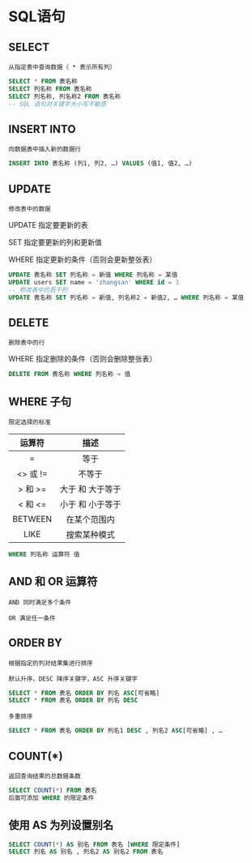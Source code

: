 # SQL语句

## SELECT

`从指定表中查询数据（ * 表示所有列）`

``` sql
SELECT * FROM 表名称
SELECT 列名称 FROM 表名称
SELECT 列名称, 列名称2 FROM 表名称
-- SQL 语句对关键字大小写不敏感
```

## INSERT INTO

`向数据表中插入新的数据行`

``` sql
INSERT INTO 表名称 (列1, 列2, …) VALUES (值1, 值2, …)
```

## UPDATE

`修改表中的数据`

UPDATE 指定要更新的表

SET 指定要更新的列和更新值

WHERE 指定更新的条件（否则会更新整张表）

``` sql
UPDATE 表名称 SET 列名称 = 新值 WHERE 列名称 = 某值
UPDATE users SET name = 'zhangsan' WHERE id = 3
-- 修改表中的若干列
UPDATE 表名称 SET 列名称 = 新值, 列名称2 = 新值2, … WHERE 列名称 = 某值
```

## DELETE

`删除表中的行`

WHERE 指定删除的条件（否则会删除整张表）

``` sql
DELETE FROM 表名称 WHERE 列名称 = 值
```

## WHERE 子句

`限定选择的标准`

|  运算符   |        描述        |
| :-------: | :----------------: |
|     =     |        等于        |
| <>  或 != |       不等于       |
| >  和  >= | 大于  和  大于等于 |
| <  和  <= | 小于  和  小于等于 |
|  BETWEEN  |    在某个范围内    |
|   LIKE    |    搜索某种模式    |



``` sql
WHERE 列名称 运算符 值
```

## AND 和 OR 运算符

`AND 同时满足多个条件`

`OR 满足任一条件`

## ORDER BY

`根据指定的列对结果集进行排序`

`默认升序，DESC 降序关键字，ASC 升序关键字`

``` sql
SELECT * FROM 表名 ORDER BY 列名 ASC[可省略]
SELECT * FROM 表名 ORDER BY 列名 DESC
```

`多重排序`

``` sql
SELECT * FROM 表名 ORDER BY 列名1 DESC , 列名2 ASC[可省略] , …
```

## COUNT(*)

`返回查询结果的总数据条数`

``` sql
SELECT COUNT(*) FROM 表名
后面可添加 WHERE 的限定条件
```

## 使用 AS 为列设置别名


``` sql
SELECT COUNT(*) AS 别名 FROM 表名 [WHERE 限定条件]
SELECT 列名 AS 别名 , 列名2 AS 别名2 FROM 表名
```

